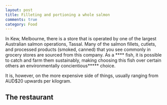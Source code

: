 ```yaml
---
layout: post
title: Filleting and portioning a whole salmon
comments: true
category: Food
---
```


In Kew, Melbourne, there is a store that is operated by one of the largest Australian salmon operations, Tassal. Many of the salmon fillets, cutlets, and processed products (smoked, canned) that you see commonly in grocery stores are sourced from this company. As a **** fish, it is possible to catch and farm them sustainably, making choosing this fish over certain others an environmentally concientious***** choice. 

<!--break-->

It is, however, on the more expensive side of things, usually ranging from AUD$20 upwards per kilogram. 

## The restaurant
